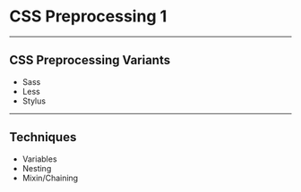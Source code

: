 # CSS Preprocessing 1

---

## CSS Preprocessing Variants

* Sass
* Less
* Stylus

---

## Techniques

* Variables
* Nesting
* Mixin/Chaining
